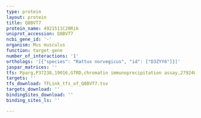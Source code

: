 ```yaml
---
type: protein
layout: protein
title: Q8BVT7
protein_name: 4921511C20Rik
uniprot_accession: Q8BVT7
ncbi_gene_id: '-'
organism: Mus musculus
function: target gene
number_of_interactions: '1'
orthologs: '[{"species": "Rattus norvegicus", "id": ["D3ZYY6"]}]'
jaspar_matrices: ''
tfs: Pparg,P37238,19016,GTRD,chromatin immunoprecipitation assay,27924024%5Buid%5D,No
targets: ''
tfs_download: TFLink_tfs_of_Q8BVT7.tsv
targets_download: ''
bindingSites_download: ''
binding_sites_ls: ''

---
```

